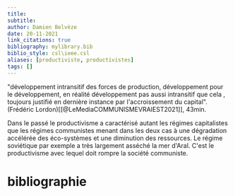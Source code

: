 ```yaml
---
title: 
subtitle:
author: Damien Belvèze
date: 20-11-2021
link_citations: true
bibliography: mylibrary.bib
biblio_style: csl\ieee.csl
aliases: [productiviste, productivistes]
tags: []
---
```


"développement intransitif des forces de production, développement pour le développement, en réalité développement pas aussi intransitif que cela , toujours justifié en dernière instance par l'accroissement du capital". (Frédéric Lordon)[[@LeMediaCOMMUNISMEVRAIEST2021]], 43min. 

Dans le passé le productivisme a caractérisé autant les régimes capitalistes que les régimes communistes menant dans les deux cas à une dégradation accélérée des éco-systèmes et une diminution des ressources. Le régime soviétique par exemple a très largement asséché la mer d'Aral.
C'est le productivisme avec lequel doit rompre la société communiste. 





# bibliographie

